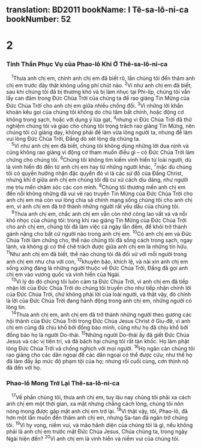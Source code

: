 translation: BD2011
bookName: I Tê-sa-lô-ni-ca 
bookNumber: 52
-------

<div class="title"><h1>2</h1><h3>Tinh Thần Phục Vụ của Phao-lô Khi Ở Thê-sa-lô-ni-ca</h3></div>
<span class="verse 1te_2_1"> <sup>1</sup>Thưa anh chị em, chính anh chị em đã biết rõ, lần chúng tôi đến thăm anh chị em trước đây thật không uổng phí chút nào. </span>
<span class="verse 1te_2_2"><sup>2</sup>Vì như anh chị em đã biết, sau khi chúng tôi đã bị thương khó và bị làm nhục tại Phi-líp, chúng tôi vẫn lấy can đảm trong Ðức Chúa Trời của chúng ta để rao giảng Tin Mừng của Ðức Chúa Trời cho anh chị em giữa nhiều chống đối. </span>
<span class="verse 1te_2_3"><sup>3</sup>Vì những lời khẩn khoản kêu gọi của chúng tôi không do chủ tâm bất chính, hoặc động cơ không trong sạch, hoặc với dụng ý lừa gạt, </span>
<span class="verse 1te_2_4"><sup>4</sup>nhưng vì Ðức Chúa Trời đã thử nghiệm chúng tôi và giao cho chúng tôi trọng trách rao giảng Tin Mừng, nên chúng tôi cứ giảng dạy, không phải để làm vừa lòng người ta, nhưng để làm vui lòng Ðức Chúa Trời, Ðấng dò xét lòng dạ chúng ta.<br/></span>
<span class="verse 1te_2_5"> <sup>5</sup>Vì như anh chị em đã biết, chúng tôi không dùng những lời dua nịnh và cũng không rao giảng vì động cơ tham muốn điều gì – có Ðức Chúa Trời làm chứng cho chúng tôi. </span>
<span class="verse 1te_2_6"><sup>6</sup>Chúng tôi không tìm kiếm vinh hiển từ loài người, dù là vinh hiển đó đến từ anh chị em hay từ những người khác, </span>
<span class="verse 1te_2_7"><sup>7</sup>mặc dù chúng tôi có quyền hưởng nhận đặc quyền đó vì là các sứ đồ của Ðấng Christ, nhưng khi ở giữa anh chị em chúng tôi đã cư xử cách dịu dàng, như người mẹ trìu mến chăm sóc các con mình. </span>
<span class="verse 1te_2_8"><sup>8</sup>Chúng tôi thương mến anh chị em đến nỗi không những đã vui vẻ rao truyền Tin Mừng của Ðức Chúa Trời cho anh chị em mà còn vui lòng chia sẻ chính mạng sống chúng tôi cho anh chị em, vì anh chị em đã trở thành những người rất yêu dấu của chúng tôi.<br/></span>
<span class="verse 1te_2_9"> <sup>9</sup>Thưa anh chị em, chắc anh chị em vẫn còn nhớ công lao vất vả và nỗi khó nhọc của chúng tôi: trong khi rao giảng Tin Mừng của Ðức Chúa Trời cho anh chị em, chúng tôi đã làm việc cả ngày lẫn đêm, để khỏi trở thành gánh nặng cho bất cứ người nào trong anh chị em. </span>
<span class="verse 1te_2_10"><sup>10</sup>Có anh chị em và Ðức Chúa Trời làm chứng cho, thể nào chúng tôi đã sống cách trong sạch, ngay lành, và không gì có thể chê trách được giữa anh chị em là những tín hữu. </span>
<span class="verse 1te_2_11"><sup>11</sup>Như anh chị em đã biết, thể nào chúng tôi đã đối xử với mỗi người trong anh chị em như cha với con, </span>
<span class="verse 1te_2_12"><sup>12</sup>khuyên bảo, khích lệ, và nài xin anh chị em sống xứng đáng là những người thuộc về Ðức Chúa Trời, Ðấng đã gọi anh chị em vào vương quốc và vinh hiển của Ngài.<br/></span>
<span class="verse 1te_2_13"> <sup>13</sup>Vì lý do đó chúng tôi luôn cảm tạ Ðức Chúa Trời, vì anh chị em đã tiếp nhận lời của Ðức Chúa Trời do chúng tôi truyền cho như tiếp nhận chính lời của Ðức Chúa Trời, chứ không phải lời của loài người, và thật vậy, đó chính là lời của Ðức Chúa Trời đang hành động trong anh chị em, những người có lòng tin.<br/></span>
<span class="verse 1te_2_14"> <sup>14</sup>Thưa anh chị em, anh chị em đã trở thành những người theo gương các hội thánh của Ðức Chúa Trời trong Ðức Chúa Jesus Christ ở Giu-đê, vì anh chị em cũng đã chịu khổ bởi đồng bào mình, cũng như họ đã chịu khổ bởi đồng bào họ là người Do-thái. </span>
<span class="verse 1te_2_15"><sup>15</sup>Những người Do-thái ấy đã giết Ðức Chúa Jesus và các vị tiên tri, và đã bách hại chúng tôi rất tàn khốc. Họ làm phật lòng Ðức Chúa Trời và chống nghịch với mọi người. </span>
<span class="verse 1te_2_16"><sup>16</sup>Họ ngăn cản chúng tôi rao giảng cho các dân ngoại để các dân ngoại có thể được cứu; như thế họ đã làm đầy ắp mức độ phạm tội của họ; nhưng rồi cuối cùng, cơn thịnh nộ đã đến với họ.<br/></span>
<div class="title"><h3>Phao-lô Mong Trở Lại Thê-sa-lô-ni-ca</h3></div>
<span class="verse 1te_2_17"> <sup>17</sup>Về phần chúng tôi, thưa anh chị em, tuy lâu nay chúng tôi phải xa cách anh chị em một thời gian, xa mặt nhưng chẳng cách lòng, chúng tôi nôn nóng mong được gặp mặt anh chị em trở lại. </span>
<span class="verse 1te_2_18"><sup>18</sup>Vì thật vậy, tôi, Phao-lô, đã hơn một lần muốn đến thăm anh chị em, nhưng Sa-tan đã ngăn trở chúng tôi. </span>
<span class="verse 1te_2_19"><sup>19</sup>Vì hy vọng, niềm vui, và mão hãnh diện của chúng tôi là gì, nếu không phải là anh chị em trước mặt Ðức Chúa Jesus, Chúa chúng ta, trong ngày Ngài hiện đến? </span>
<span class="verse 1te_2_20"><sup>20</sup>Vì anh chị em là vinh hiển và niềm vui của chúng tôi.<br/></span>
